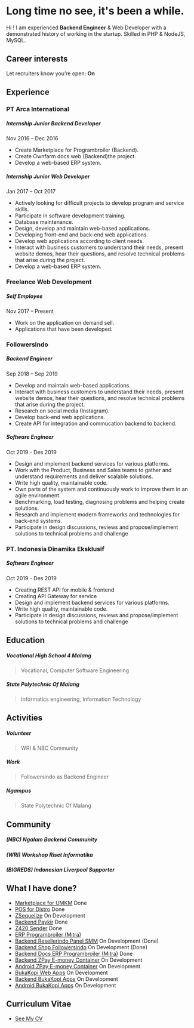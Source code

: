 
# Long time no see, it's been a while.

Hi ! I am experienced **Backend Engineer** & Web Developer with a demonstrated history of working in the startup. Skilled in PHP & NodeJS, MySQL.
## Career interests
Let recruiters know you’re open: **On**

## Experience
### PT Arca International
##### Internship Junior Backend Developer
Nov 2016 – Dec 2016
- Create Marketplace for Programbroiler (Backend).
- Create Ownfarm docs web (Backend)the project.
- Develop a web-based ERP system.

##### Internship Junior Web Developer
Jan 2017 – Oct 2017
- Actively looking for difficult projects to develop program and service skills.
- Participate in software development training.
- Database maintenance.
- Design, develop and maintain web-based applications.
- Developing front-end and back-end web applications.
- Develop web applications according to client needs.
- Interact with business customers to understand their needs, present website demos, hear their questions, and resolve technical problems that arise during the project.
- Develop a web-based ERP system.

### Freelance Web Development
##### Self Employee
Nov 2017 – Present
- Work on the application on demand sell. 
- Applications that have been developed.

### FollowersIndo
##### Backend Engineer
Sep 2018 – Sep 2019
- Develop and maintain web-based applications.
- Interact with business customers to understand their needs, present website demos, hear their questions, and resolve technical problems that arise during the project.
- Research on social media (Instagram).
- Develop back-end web applications.
- Create API for integration and commucation backend to backend.

##### Software Engineer
Oct 2019 - Des 2019
- Design and implement backend services for various platforms.
- Work with the Product, Business and Sales teams to gather and understand requirements and deliver scalable solutions.
- Write high quality, maintainable code.
- Own parts of the system and continuously work to improve them in an agile environment.
- Benchmarking, load testing, diagnosing problems and helping create solutions.
- Research and implement modern frameworks and technologies for back-end systems.
- Participate in design discussions, reviews and propose/implement solutions to technical problems and challenge

### PT. Indonesia Dinamika Eksklusif
##### Software Engineer
Oct 2019 - Des 2019
- Creating REST API for mobile & frontend
- Creating API Gateway for service
- Design and implement backend services for various platforms.
- Write high quality, maintainable code.
- Participate in design discussions, reviews and propose/implement solutions to technical problems and challenge

## Education
##### Vocational High School 4 Malang
> Vocational, Computer Software Engineering

##### State Polytechnic Of Malang
> Informatics engineering, Information Technology

## Activities
##### Volunteer
> WRI & NBC Community

##### Work
> Followersindo as Backend Engineer

##### Ngampus
> State Polytechnic Of Malang

## Community
##### (NBC) Ngalam Backend Community
##### (WRI) Workshop Riset Informatika
##### (BIGREDS) Indonesian Liverpool Supporter

## What I have done?
- [Marketplace for UMKM](http://desk.travelticketdesk.com/) Done
- [POS for Distro](https://github.com/alfaben12/kprpllasttask) Done
- [ZSequelize](https://alfaben12.github.io/ZSequelize/) On Development
- [Backend Paykir](https://github.com/alfaben12/E-Parking) Done
- [Z420 Sender](https://github.com/alfaben12/Z420Sender) Done
- [ERP Programbroiler (Mitra)](https://programbroiler.com/) 
- [Backend Resellerindo Panel SMM](https://panel.resellerindo.com/reseller.php/login/) On Development (Done)
- [Backend Shop Followersindo](https://shop.followersindo.com/) On Development (Done)
- [Backend Docs ERP Programbroiler (Mitra)](http://userguideonfarm.seribupulau.com/) Done
- [Backend ZPay E-money Container](https://github.com/alfaben12/e-money-container) On Development
- [Android ZPay E-money Container](https://github.com/alfaben12/Container-Emoney) On Development
- [BukaKopi Web Apps](https://bukakopi.com/) On Development
- [Backend BukaKopi Apps](https://api.bukakopi.com/Testing) On Development
- [Android BukaKopi Apps](https://sapi.bukakopi.com/Testing) On Development

## Curriculum Vitae
- [See My CV](https://drive.google.com/file/d/1Vha09VtFgIyxQqutYi45U4WEBDItR4gg/view?usp=sharing)
